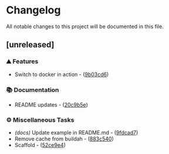 # Changelog

All notable changes to this project will be documented in this file.

## [unreleased]

### ⛰️  Features

- Switch to docker in action - ([9b03cd6](https://github.com/bayou-brogrammer/build-container-action/commit/9b03cd6442e8b4310a10a378a24913437a0f75ee))

### 📚 Documentation

- README updates - ([20c9b5e](https://github.com/bayou-brogrammer/build-container-action/commit/20c9b5e5d12793c7847605b48b1f9884f1b41f54))

### ⚙️ Miscellaneous Tasks

- *(docs)* Update example in README.md - ([9fdcad7](https://github.com/bayou-brogrammer/build-container-action/commit/9fdcad7176cc87ada6ed70204a7ebb5f1a788161))
- Remove cache from buildah - ([883c540](https://github.com/bayou-brogrammer/build-container-action/commit/883c54076bafc2db3b01466426f6ff57b2060489))
- Scaffold - ([52ce9e4](https://github.com/bayou-brogrammer/build-container-action/commit/52ce9e446a025ff0fb8c048e3cf2ea22fb3f35aa))

<!-- generated by git-cliff -->
